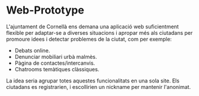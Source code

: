 # Web-Prototype
L'ajuntament de Cornellà ens demana una aplicació web suficientment flexible per adaptar-se a diverses situacions i apropar més als ciutadans per promoure idees i detectar problemes de la ciutat, com per exemple:

 - Debats online.
 - Denunciar mobiliari urbà malmès.
 - Pàgina de contactes/intercanvis.
 - Chatrooms temàtiques clàssiques.

La idea seria agrupar totes aquestes funcionalitats en una sola site. Els ciutadans es registrarien, i escollirien un nickname per mantenir l'anonimat. 
